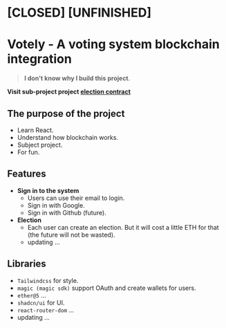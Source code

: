 # [CLOSED] [UNFINISHED]
# Votely - A voting system blockchain integration

> **I don't know why I build this project**.

**Visit sub-project project [election contract](https://github.com/quocdoansam/election-contract)**

## **The purpose of the project**

- Learn React.
- Understand how blockchain works.
- Subject project.
- For fun.

## **Features**

- **Sign in to the system**
  - Users can use their email to login.
  - Sign in with Google.
  - Sign in with Github (future).
- **Election**
  - Each user can create an election. But it will cost a little ETH for that (the future will not be wasted).
  - updating ...

## **Libraries**

- `Tailwindcss` for style.
- `magic (magic sdk)` support OAuth and create wallets for users.
- `ether@5` ...
- `shadcn/ui` for UI.
- `react-router-dom` ...
- updating ...
